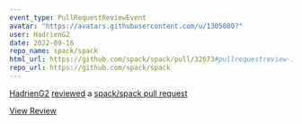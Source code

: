 ```yaml
---
event_type: PullRequestReviewEvent
avatar: "https://avatars.githubusercontent.com/u/1305080?"
user: HadrienG2
date: 2022-09-16
repo_name: spack/spack
html_url: https://github.com/spack/spack/pull/32673#pullrequestreview-1110095342
repo_url: https://github.com/spack/spack
---
```


<a href='https://github.com/HadrienG2' target='_blank'>HadrienG2</a> <a href='https://github.com/spack/spack/pull/32673#pullrequestreview-1110095342' target='_blank'>reviewed</a> a <a href='https://github.com/spack/spack/pull/32673' target='_blank'>spack/spack pull request</a>

<small></small>

<a href='https://github.com/spack/spack/pull/32673#pullrequestreview-1110095342' target='_blank'>View Review</a>